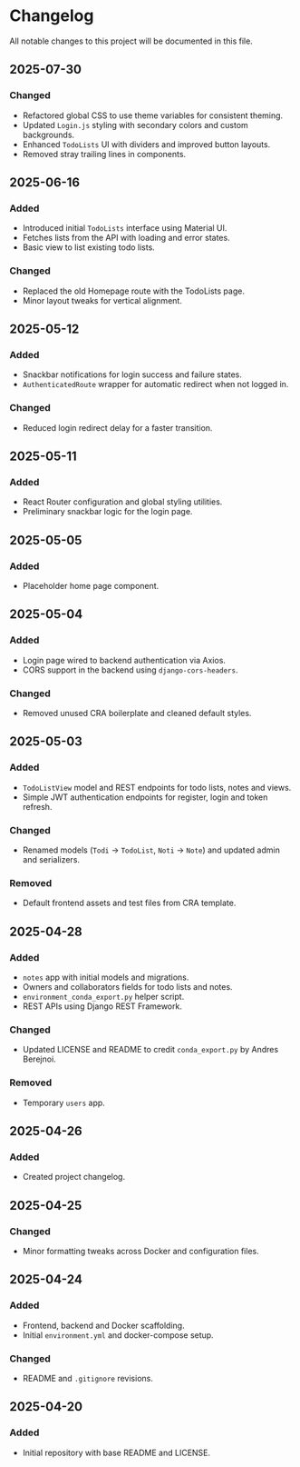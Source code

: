 # Changelog
All notable changes to this project will be documented in this file.

## 2025-07-30
### Changed
- Refactored global CSS to use theme variables for consistent theming.
- Updated `Login.js` styling with secondary colors and custom backgrounds.
- Enhanced `TodoLists` UI with dividers and improved button layouts.
- Removed stray trailing lines in components.

## 2025-06-16
### Added
- Introduced initial `TodoLists` interface using Material UI.
- Fetches lists from the API with loading and error states.
- Basic view to list existing todo lists.
### Changed
- Replaced the old Homepage route with the TodoLists page.
- Minor layout tweaks for vertical alignment.

## 2025-05-12
### Added
- Snackbar notifications for login success and failure states.
- `AuthenticatedRoute` wrapper for automatic redirect when not logged in.
### Changed
- Reduced login redirect delay for a faster transition.

## 2025-05-11
### Added
- React Router configuration and global styling utilities.
- Preliminary snackbar logic for the login page.

## 2025-05-05
### Added
- Placeholder home page component.

## 2025-05-04
### Added
- Login page wired to backend authentication via Axios.
- CORS support in the backend using `django-cors-headers`.
### Changed
- Removed unused CRA boilerplate and cleaned default styles.

## 2025-05-03
### Added
- `TodoListView` model and REST endpoints for todo lists, notes and views.
- Simple JWT authentication endpoints for register, login and token refresh.
### Changed
- Renamed models (`Todi` → `TodoList`, `Noti` → `Note`) and updated admin and serializers.
### Removed
- Default frontend assets and test files from CRA template.

## 2025-04-28
### Added
- `notes` app with initial models and migrations.
- Owners and collaborators fields for todo lists and notes.
- `environment_conda_export.py` helper script.
- REST APIs using Django REST Framework.
### Changed
- Updated LICENSE and README to credit `conda_export.py` by Andres Berejnoi.
### Removed
- Temporary `users` app.

## 2025-04-26
### Added
- Created project changelog.

## 2025-04-25
### Changed
- Minor formatting tweaks across Docker and configuration files.

## 2025-04-24
### Added
- Frontend, backend and Docker scaffolding.
- Initial `environment.yml` and docker-compose setup.
### Changed
- README and `.gitignore` revisions.

## 2025-04-20
### Added
- Initial repository with base README and LICENSE.
